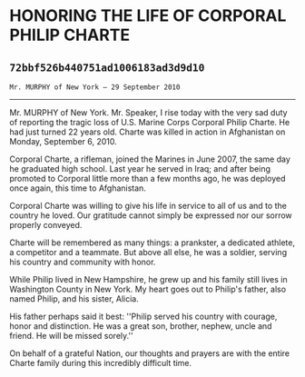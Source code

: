 # HONORING THE LIFE OF CORPORAL PHILIP CHARTE
## `72bbf526b440751ad1006183ad3d9d10`
`Mr. MURPHY of New York — 29 September 2010`

---


Mr. MURPHY of New York. Mr. Speaker, I rise today with the very sad 
duty of reporting the tragic loss of U.S. Marine Corps Corporal Philip 
Charte. He had just turned 22 years old. Charte was killed in action in 
Afghanistan on Monday, September 6, 2010.

Corporal Charte, a rifleman, joined the Marines in June 2007, the 
same day he graduated high school. Last year he served in Iraq; and 
after being promoted to Corporal little more than a few months ago, he 
was deployed once again, this time to Afghanistan.

Corporal Charte was willing to give his life in service to all of us 
and to the country he loved. Our gratitude cannot simply be expressed 
nor our sorrow properly conveyed.

Charte will be remembered as many things: a prankster, a dedicated 
athlete, a competitor and a teammate. But above all else, he was a 
soldier, serving his country and community with honor.

While Philip lived in New Hampshire, he grew up and his family still 
lives in Washington County in New York. My heart goes out to Philip's 
father, also named Philip, and his sister, Alicia.

His father perhaps said it best: ''Philip served his country with 
courage, honor and distinction. He was a great son, brother, nephew, 
uncle and friend. He will be missed sorely.''

On behalf of a grateful Nation, our thoughts and prayers are with the 
entire Charte family during this incredibly difficult time.
